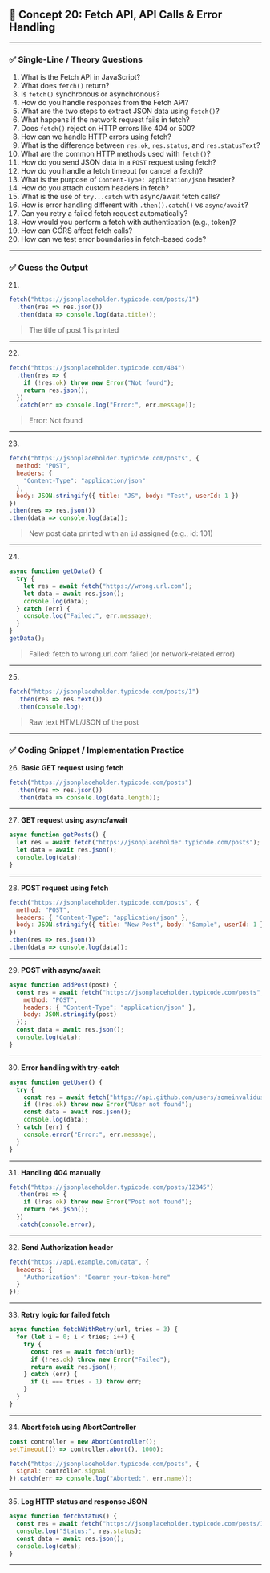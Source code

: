 

## 🔹 **Concept 20: Fetch API, API Calls & Error Handling**

---

### ✅ **Single-Line / Theory Questions**

1. What is the Fetch API in JavaScript?
2. What does `fetch()` return?
3. Is `fetch()` synchronous or asynchronous?
4. How do you handle responses from the Fetch API?
5. What are the two steps to extract JSON data using `fetch()`?
6. What happens if the network request fails in fetch?
7. Does `fetch()` reject on HTTP errors like 404 or 500?
8. How can we handle HTTP errors using fetch?
9. What is the difference between `res.ok`, `res.status`, and `res.statusText`?
10. What are the common HTTP methods used with `fetch()`?
11. How do you send JSON data in a `POST` request using fetch?
12. How do you handle a fetch timeout (or cancel a fetch)?
13. What is the purpose of `Content-Type: application/json` header?
14. How do you attach custom headers in fetch?
15. What is the use of `try...catch` with async/await fetch calls?
16. How is error handling different with `.then().catch()` vs `async/await`?
17. Can you retry a failed fetch request automatically?
18. How would you perform a fetch with authentication (e.g., token)?
19. How can CORS affect fetch calls?
20. How can we test error boundaries in fetch-based code?

---

### ✅ **Guess the Output**

21.

```js
fetch("https://jsonplaceholder.typicode.com/posts/1")
  .then(res => res.json())
  .then(data => console.log(data.title));
```

> The title of post 1 is printed

---

22.

```js
fetch("https://jsonplaceholder.typicode.com/404")
  .then(res => {
    if (!res.ok) throw new Error("Not found");
    return res.json();
  })
  .catch(err => console.log("Error:", err.message));
```

> Error: Not found

---

23.

```js
fetch("https://jsonplaceholder.typicode.com/posts", {
  method: "POST",
  headers: {
    "Content-Type": "application/json"
  },
  body: JSON.stringify({ title: "JS", body: "Test", userId: 1 })
})
.then(res => res.json())
.then(data => console.log(data));
```

> New post data printed with an `id` assigned (e.g., id: 101)

---

24.

```js
async function getData() {
  try {
    let res = await fetch("https://wrong.url.com");
    let data = await res.json();
    console.log(data);
  } catch (err) {
    console.log("Failed:", err.message);
  }
}
getData();
```

> Failed: fetch to wrong.url.com failed (or network-related error)

---

25.

```js
fetch("https://jsonplaceholder.typicode.com/posts/1")
  .then(res => res.text())
  .then(console.log);
```

> Raw text HTML/JSON of the post

---

### ✅ **Coding Snippet / Implementation Practice**

26. **Basic GET request using fetch**

```js
fetch("https://jsonplaceholder.typicode.com/posts")
  .then(res => res.json())
  .then(data => console.log(data.length));
```

---

27. **GET request using async/await**

```js
async function getPosts() {
  let res = await fetch("https://jsonplaceholder.typicode.com/posts");
  let data = await res.json();
  console.log(data);
}
```

---

28. **POST request using fetch**

```js
fetch("https://jsonplaceholder.typicode.com/posts", {
  method: "POST",
  headers: { "Content-Type": "application/json" },
  body: JSON.stringify({ title: "New Post", body: "Sample", userId: 1 })
})
.then(res => res.json())
.then(data => console.log(data));
```

---

29. **POST with async/await**

```js
async function addPost(post) {
  const res = await fetch("https://jsonplaceholder.typicode.com/posts", {
    method: "POST",
    headers: { "Content-Type": "application/json" },
    body: JSON.stringify(post)
  });
  const data = await res.json();
  console.log(data);
}
```

---

30. **Error handling with try-catch**

```js
async function getUser() {
  try {
    const res = await fetch("https://api.github.com/users/someinvaliduser");
    if (!res.ok) throw new Error("User not found");
    const data = await res.json();
    console.log(data);
  } catch (err) {
    console.error("Error:", err.message);
  }
}
```

---

31. **Handling 404 manually**

```js
fetch("https://jsonplaceholder.typicode.com/posts/12345")
  .then(res => {
    if (!res.ok) throw new Error("Post not found");
    return res.json();
  })
  .catch(console.error);
```

---

32. **Send Authorization header**

```js
fetch("https://api.example.com/data", {
  headers: {
    "Authorization": "Bearer your-token-here"
  }
});
```

---

33. **Retry logic for failed fetch**

```js
async function fetchWithRetry(url, tries = 3) {
  for (let i = 0; i < tries; i++) {
    try {
      const res = await fetch(url);
      if (!res.ok) throw new Error("Failed");
      return await res.json();
    } catch (err) {
      if (i === tries - 1) throw err;
    }
  }
}
```

---

34. **Abort fetch using AbortController**

```js
const controller = new AbortController();
setTimeout(() => controller.abort(), 1000);

fetch("https://jsonplaceholder.typicode.com/posts", {
  signal: controller.signal
}).catch(err => console.log("Aborted:", err.name));
```

---

35. **Log HTTP status and response JSON**

```js
async function fetchStatus() {
  const res = await fetch("https://jsonplaceholder.typicode.com/posts/1");
  console.log("Status:", res.status);
  const data = await res.json();
  console.log(data);
}
```

---

